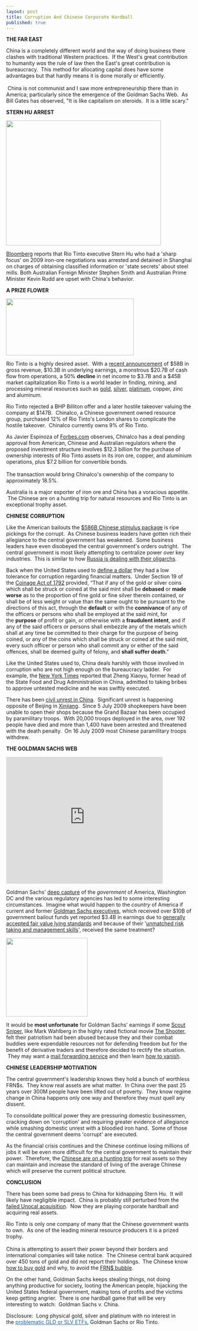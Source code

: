 ```yaml
---
layout: post
title: Corruption And Chinese Corporate Hardball
published: true
---
```

<p><strong>THE FAR EAST</strong></p>
<p>China is a completely different world and the way of doing business there clashes with traditional Western practices.  If the West's great contribution to humanity <em>was</em> the rule of law then the East's great contribution is bureaucracy.  This method for allocating capital does have some advantages but that hardly means it is done morally or efficiently. <br/><br/> China is not communist and I saw more entrepreneurship there than in America; particularly since the emergence of the Goldman Sachs Web.  As Bill Gates has observed, "It is like capitalism on steroids.  It is a little scary."</p>
<p><strong>STERN HU ARREST</strong></p>
<p><img class="aligncenter" title="Stern Hu Rio Tinto" src="{{ site.baseurl }}/images/stern-hu-rio-tinto.jpg" alt="" width="420" height="339" /></p>
<p><a title="rio tinto steven hu case" href="http://www.bloomberg.com/apps/news?pid=20601081&amp;sid=a_beOFO6TnC8#" target="_blank">Bloomberg</a> reports that Rio Tinto executive Stern Hu who had a 'sharp focus' on 2009 iron-ore negotiations was arrested and detained in Shanghai on charges of obtaining classified information or 'state secrets' about steel mills. Both Australian Foreign Minister Stephen Smith and Australian Prime Minister Kevin Rudd are upset with China's behavior.</p>
<p><strong>A PRIZE FLOWER</strong></p>
<p><img class="aligncenter" title="Rio Tinto" src="{{ site.baseurl }}/images/Rio-Tinto.gif" alt="" width="346" height="154" /></p>
<p>Rio Tinto is a highly desired asset.  With a <a title="rio tinto earnings release" href="http://www.riotinto.com/documents/Media/PR712g_Rio_Tinto_announces_underlying_earnings_of__10.3_billion.pdf" target="_blank">recent announcement</a> of $58B in gross revenue, $10.3B in underlying earnings, a monstrous $20.7B of cash flow from operations, a 50% <strong>decline</strong> in net income to $3.7B and a $45B market capitalization Rio Tinto is a world leader in finding, mining, and processing mineral resources such as <a title="how to buy gold" href="http://www.how-to-buy-gold-safely.com/" target="_blank">gold</a>, <a title="how to buy silver" href="http://www.how-to-buy-silver-safely.com/" target="_blank">silver</a>, <a title="how to buy platinum" href="http://www.how-to-buy-platinum-safely.com/" target="_blank">platinum</a>, copper, zinc and aluminum.</p>
<p>Rio Tinto rejected a BHP Billiton offer and a later hostile takeover valuing the company at $147B.  Chinalco, a Chinese government owned resource group, purchased 12% of Rio Tinto's London shares to complicate the hostile takeover.  Chinalco currently owns 9% of Rio Tinto.</p>
<p>As Javier Espinoza of <a title="rio tinto financing" href="http://www.forbes.com/2009/04/06/rio-tinto-cash-markets-equity-miners.html" target="_blank">Forbes.com</a> observes, Chinalco has a deal pending approval from American, Chinese and Australian regulators where the proposed investment structure involves $12.3 billion for the purchase of ownership interests of Rio Tinto assets in its iron ore, copper, and aluminium operations, plus $7.2 billion for convertible bonds. <br/><br/>The transaction would bring Chinalco's ownership of the company to approximately 18.5%.</p>
<p>Australia is a major exporter of iron ore and China has a voracious appetite.  The Chinese are on a hunting trip for natural resources and Rio Tinto is an exceptional trophy asset.</p>
<p><strong>CHINESE CORRUPTION</strong></p>
<p>Like the American bailouts the <a title="china stimulus package" href="http://www.runtogold.com/2008/11/chinese-stimulus-plan/" target="_blank">$586B Chinese stimulus package</a> is ripe pickings for the corrupt.  As Chinese business leaders have gotten rich their allegiance to the central government has weakened.  Some business leaders have even disobeyed the central government's orders outright.  The central government is most likely attempting to centralize power over key industries.  This is similar to how <a title="russia oligarchs" href="http://www.runtogold.com/2009/06/resurgent-russia-discharging-dollars/" target="_blank">Russia is dealing with their oligarchs</a>.</p>
<p>Back when the United States used to <a title="what is a dollar" href="http://www.runtogold.com/2009/05/define-the-dollar-or-else/" target="_blank">define a dollar</a> they had a low tolerance for corruption regarding financial matters.  Under Section 19 of the <a href="http://www.runtogold.com/2008/01/1792-coinage-act/" target="_blank">Coinage Act of 1792</a> provided, “That if any of the gold or silver coins which shall be struck or coined at the said mint shall be <strong>debased</strong> or <strong>made worse</strong> as to the proportion of fine gold or fine silver therein contained, or shall be of less weight or value than the same ought to be pursuant to the directions of this act, through the <strong>default</strong> or with the <strong>connivance </strong>of any of the officers or persons who shall be employed at the said mint, for the <strong>purpose</strong> of profit or gain, or otherwise with a <strong>fraudulent intent</strong>, and if any of the said officers or persons shall embezzle any of the metals which shall at any time be committed to their charge for the purpose of being coined, or any of the coins which shall be struck or coined at the said mint, every such officer or person who shall commit any or either of the said offences, shall be deemed guilty of felony, and <strong>shall suffer death</strong>.”</p>
<p>Like the United States used to, China deals harshly with those involved in corruption who are not high enough on the bureaucracy ladder.  For example, the <a href="http://www.nytimes.com/2007/07/11/business/worldbusiness/11execute.html?_r=1" target="_blank">New York Times</a> reported that Zheng Xiaoyu, former head of the State Food and Drug Administration in China, admitted to taking bribes to approve untested medicine and he was swiftly executed.</p>
<p>There has been <a title="civil unrest in china" href="http://www.runtogold.com/2008/12/civil-unrest-in-china-and-empty-ships/" target="_blank">civil unrest in China</a>.  Significant unrest is happening opposite of Beijing in <a title="unrest in xinjiang" href="http://www.wsws.org/articles/2009/jul2009/chin-j17.shtml" target="_blank">Xinjiang</a>.  Since 5 July 2009 shopkeepers have been unable to open their shops because the Grand Bazaar has been occupied by paramilitary troops.  With 20,000 troops deployed in the area, over 192 people have died and more than 1,400 have been arrested and threatened with the death penalty.  On 16 July 2009 most Chinese paramilitary troops withdrew.</p>
<p><strong>THE GOLDMAN SACHS WEB</strong></p>
<p><object classid="clsid:d27cdb6e-ae6d-11cf-96b8-444553540000" width="425" height="344" codebase="http://download.macromedia.com/pub/shockwave/cabs/flash/swflash.cab#version=6,0,40,0"><param name="allowFullScreen" value="true" /><param name="allowscriptaccess" value="always" /><param name="src" value="http://www.youtube.com/v/BnTsVvHHr-Y&amp;hl=en&amp;fs=1&amp;" /><param name="allowfullscreen" value="true" /><embed type="application/x-shockwave-flash" width="425" height="344" src="http://www.youtube.com/v/BnTsVvHHr-Y&amp;hl=en&amp;fs=1&amp;" allowscriptaccess="always" allowfullscreen="true"></embed></object></p>
<p>Goldman Sachs' <a title="deep capture" href="http://www.deepcapture.com/" target="_blank">deep capture</a> of the <em>government</em> of America, Washington DC and the various regulatory agencies has led to some interesting circumstances.  Imagine what would happen to the <em>country</em> of America if current and former <a title="goldman sachs relationships" href="http://zerohedge.blogspot.com/2009/07/some-more-observations-on-goldman.html" target="_blank">Goldman Sachs executives</a>, which received over $10B of government bailout funds yet reported $3.4B in earnings due to <a title="fair value lying standards" href="http://www.runtogold.com/2009/04/fair-value-lying/" target="_blank">generally accepted fair value lying standards</a> and because of their '<a title="goldman sachs risk taking skills" href="http://zerohedge.blogspot.com/2009/07/bank-of-america-amazed-by-goldmans.html" target="_blank">unmatched risk taking and management skills</a>', received the same treatment?</p>
<p><img class="aligncenter" title="Scout Sniper" src="{{ site.baseurl }}/images/Scout-Sniper.gif" alt="" width="221" height="213" /></p>
<p>It would be <strong>most unfortunate</strong> for Goldman Sachs' earnings if some <a title="scout sniper" href="http://usmcscoutsniper.org/" target="_blank">Scout Sniper</a>, like Mark Wahlberg in the highly rated fictional movie <a title="The Shooter" href="http://www.runtogold.com/theshooterbook" target="_blank">The Shooter</a>, felt their patriotism had been abused because they and their combat buddies were expendable resources not for defending freedom but for the benefit of derivative traders and therefore decided to rectify the situation.  They may want a <a title="mail forwarding services" href="http://www.runtogold.com/get-a-ghost-address/" target="_blank">mail forwarding service</a> and then learn <a title="how to vanish protect personal and financial privacy" href="http://www.howtovanish.com" target="_blank">how to vanish</a>.</p>
<p><strong>CHINESE LEADERSHIP MOTIVATION</strong></p>
<p>The central government's leadership knows they hold a bunch of worthless FRN$s.  They know real assets are what matter.  In China over the past 25 years over 300M people have been lifted out of poverty.  They know regime change in China happens only one way and therefore they must quell any dissent.</p>
<p>To consolidate political power they are pressuring domestic businessmen, cracking down on 'corruption' and requiring greater evidence of allegiance while smashing domestic unrest with a bloodied iron hand.  Some of those the central government deems 'corrupt' are executed.</p>
<p>As the financial crisis continues and the Chinese continue losing millions of jobs it will be even more difficult for the central government to maintain their power.  Therefore, the <a title="chinese hunting trip" href="http://www.runtogold.com/2009/02/the-latest-chinese-hunting-trip/" target="_blank">Chinese are on a hunting trip</a> for real assets so they can maintain and increase the standard of living of the average Chinese which will preserve the current political structure.</p>
<p><strong>CONCLUSION</strong></p>
<p>There has been some bad press to China for kidnapping Stern Hu.  It will likely have negligible impact.  China is probably still perturbed from the <a title="china unocal acquisition" href="http://www.businessweek.com/bwdaily/dnflash/aug2005/nf2005084_5032_db016.htm" target="_blank">failed Unocal acquisition</a>.  Now they are playing corporate hardball and acquiring real assets.</p>
<p>Rio Tinto is only one company of many that the Chinese government wants to own.  As one of the leading mineral resource producers it is a prized trophy.  <br/><br/>China is attempting to assert their power beyond their borders and international companies will take notice.  The Chinese central bank acquired over 450 tons of gold and did not report their holdings.  The Chinese know <a title="how to buy gold or silver" href="http://www.runtogold.com/how-to-buy-gold-or-silver/" target="_blank">how to buy gold</a> and why, to avoid the <a title="treasury bubble will burst" href="http://www.runtogold.com/2009/01/united-states-treasuries-are-the-biggest-bubble-of-all/" target="_blank">FRN$ bubble</a>.</p>
<p>On the other hand, Goldman Sachs keeps stealing things, not doing anything productive for society, looting the American people, hijacking the United States federal government, making tons of profits and the victims keep getting angrier.  There is one hardball game that will be very interesting to watch:  Goldman Sachs v. China.</p>
<p>Disclosure:  Long physical gold, silver and platinum with no interest in the <a style="color: #2361a1; text-decoration: underline; padding: 0px; margin: 0px;" title="gld etf" href="http://www.runtogold.com/2008/12/a-problem-with-gld-and-slv-etfs/" target="_blank">problematic GLD or SLV ETFs</a>, Goldman Sachs or Rio Tinto.</p>
